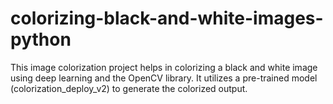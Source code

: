 # colorizing-black-and-white-images-python
This image colorization project helps in colorizing a black and white image using deep learning and the OpenCV library. It utilizes a pre-trained model (colorization_deploy_v2) to generate the colorized output. 
